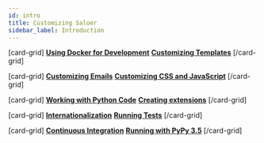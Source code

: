 ```yaml
---
id: intro
title: Customizing Saloer
sidebar_label: Introduction
---
```


[card-grid]
[**Using Docker for Development**](customization/docker.md)
[**Customizing Templates**](customization/templates.md)
[/card-grid]

[card-grid]
[**Customizing Emails**](customization/emails.md)
[**Customizing CSS and JavaScript**](customization/frontend.md)
[/card-grid]

[card-grid]
[**Working with Python Code**](customization/backend.md)
[**Creating extensions**](customization/extensions.md)
[/card-grid]

[card-grid]
[**Internationalization**](customization/i18n.md)
[**Running Tests**](customization/running-tests.md)
[/card-grid]

[card-grid]
[**Continuous Integration**](customization/continuous-integration.md)
[**Running with PyPy 3.5**](customization/pypy.md)
[/card-grid]
